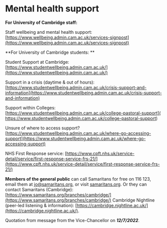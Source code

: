 # Mental health support

**For University of Cambridge staff:**
 
Staff wellbeing and mental health support: [https://www.wellbeing.admin.cam.ac.uk/services-signpost](https://www.wellbeing.admin.cam.ac.uk/services-signpost)
  
**For University of Cambridge students: **
 
Student Support at Cambridge: [https://www.studentwellbeing.admin.cam.ac.uk/](https://www.studentwellbeing.admin.cam.ac.uk/)
 
Support in a crisis (daytime & out of hours): [https://www.studentwellbeing.admin.cam.ac.uk/crisis-support-and-information](https://www.studentwellbeing.admin.cam.ac.uk/crisis-support-and-information)
 
Support within Colleges: [https://www.studentwellbeing.admin.cam.ac.uk/college-pastoral-support]( https://www.studentwellbeing.admin.cam.ac.uk/college-pastoral-support)
 
Unsure of where to access support? [https://www.studentwellbeing.admin.cam.ac.uk/where-go-accessing-support](https://www.studentwellbeing.admin.cam.ac.uk/where-go-accessing-support)
  
NHS First Response service: [https://www.cpft.nhs.uk/service-detail/service/first-response-service-frs-21/](https://www.cpft.nhs.uk/service-detail/service/first-response-service-frs-21/)
 
**Members of the general public** can call Samaritans for free on 116 123, email them at [jo@samaritans.org](mailto:jo@samaritans.org), or visit [samaritans.org](samaritans.org). Or they can contact Samaritans (Cambridge): [https://www.samaritans.org/branches/cambridge/](https://www.samaritans.org/branches/cambridge/)
Cambridge Nightline (peer-led listening & information): [https://cambridge.nightline.ac.uk/](https://cambridge.nightline.ac.uk/).

Quotation from message from the Vice-Chancellor on ***12/7/2022***.
